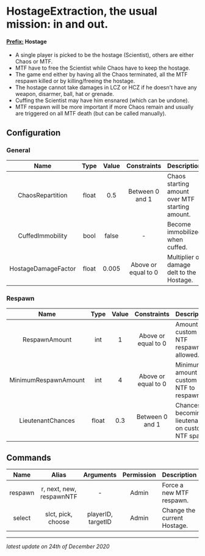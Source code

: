 # HostageExtraction, the usual mission: in and out.

#### <ins>Prefix:</ins> **Hostage**

* A single player is picked to be the hostage (Scientist), others are either Chaos or MTF.
* MTF have to free the Scientist while Chaos have to keep the hostage.
* The game end either by having all the Chaos terminated, all the MTF respawn killed or by killing/freeing the hostage.
* The hostage cannot take damages in LCZ or HCZ if he doesn't have any weapon, disarmer, ball, hat or grenade.
* Cuffing the Scientist may have him ensnared (which can be undone).
* MTF respawn will be more important if more Chaos remain and usually are triggered on all MTF death (but can be called manually).

## Configuration

### General

Name | Type | Value | Constraints | Description
:---: | :---: | :---: | :---: | :------
ChaosRepartition | float | 0.5 | Between 0 and 1 | Chaos starting amount over MTF starting amount.
CuffedImmobility | bool | false | - | Become immobilized when cuffed.
HostageDamageFactor | float | 0.005 | Above or equal to 0 | Multiplier of damage delt to the Hostage.

### Respawn

Name | Type | Value | Constraints | Description
:---: | :---: | :---: | :---: | :------
RespawnAmount | int | 1 | Above or equal to 0 | Amount of custom NTF respawn allowed.
MinimumRespawnAmount | int | 4 | Above or equal to 0 | Minimum amount of custom NTF to respawn.
LieutenantChances | float | 0.3 | Between 0 and 1 | Chances of becoming a lieutenant on custom NTF spawn.

## Commands

Name | Alias | Arguments | Permission | Description
:---: | :---: | :---: | :---: | :------
respawn | r, next, new, respawnNTF | - | Admin | Force a new MTF respawn.
select | slct, pick, choose | playerID, targetID | Admin | Change the current Hostage.

---

*latest update on 24th of December 2020*